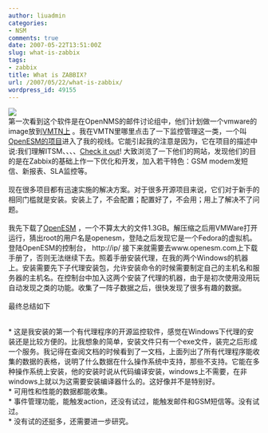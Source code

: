 ```yaml
---
author: liuadmin
categories:
- NSM
comments: true
date: 2007-05-22T13:51:00Z
slug: what-is-zabbix
tags:
- zabbix
title: What is ZABBIX?
url: /2007/05/22/what-is-zabbix/
wordpress_id: 49155
---
```


[![](http://www.zabbix.com/img/zabbix1.png)](http://www.zabbix.com/img/zabbix1.png)<br />第一次看到这个软件是在OpenNMS的邮件讨论组中，他们计划做一个vmware的image放到[VMTN上](http://www.vmware.com/vmtn/appliances/index.html) 。我在VMTN里哪里点击了一下监控管理这一类，一个叫[OpenESM的项目](http://www.vmware.com/vmtn/appliances/directory/124)进入了我的视线。它能引起我的注意是因为，它在项目的描述中说:我们理解ITSM、、、、[Check it out](http://www.openesm.com/s1/)! 大致浏览了一下他们的网站，发现他们的目的是在Zabbix的基础上作一下优化和开发，加入若干特色：GSM modem发短信、新报表、SLA监控等。<br /><br />现在很多项目都有迅速实施的解决方案。对于很多开源项目来说，它们对于新手的相同门槛就是安装。安装上了，不会配置；配置好了，不会用；用上了解决不了问题。<br /><br />我先下载了[OpenESM](http://www.vmware.com/vmtn/appliances/directory/124) ，一个不算太大的文件1.3GB。解压缩之后用VMWare打开运行，猜出root的用户名是openesm，登陆之后发现它是一个Fedora的虚拟机。登陆OpenESM的控制台， http://ip/ 接下来就需要去www.openesm.com上下载手册了，否则无法继续下去。照着手册安装代理，在我的两个Windows的机器上。安装需要先下子代理安装包，允许安装命令的时候需要制定自己的主机名和服务器的主机名。在控制台中加入这两个安装了代理的机器，由于是初次使用没用玩自动发现之类的功能。收集了一阵子数据之后，很快发现了很多有趣的数据。<br /><br />最终总结如下<br />

<br />	
  * 这是我安装的第一个有代理程序的开源监控软件，感觉在Windows下代理的安装还是比较方便的。比我想象的简单，安装文件只有一个exe文件，装完之后形成一个服务。我记得在查阅文档的时候看到了一文档，上面列出了所有代理程序能收集的数据的表格，说明了什么数据在什么操作系统中支持，那些不支持。它能在多种操作系统上安装，他的安装时说从代码编译安装，windows上不需要，在非windows上就以为这需要安装编译器什么的。这好像并不是特别好。
<br />	
  * 可用性和性能的数据都能收集。
<br />	
  * 事件管理功能，能触发action，还没有试过，能触发邮件和GSM短信等。没有试过。
<br />	
  * 没有试的还挺多，还需要进一步研究。
<br />
